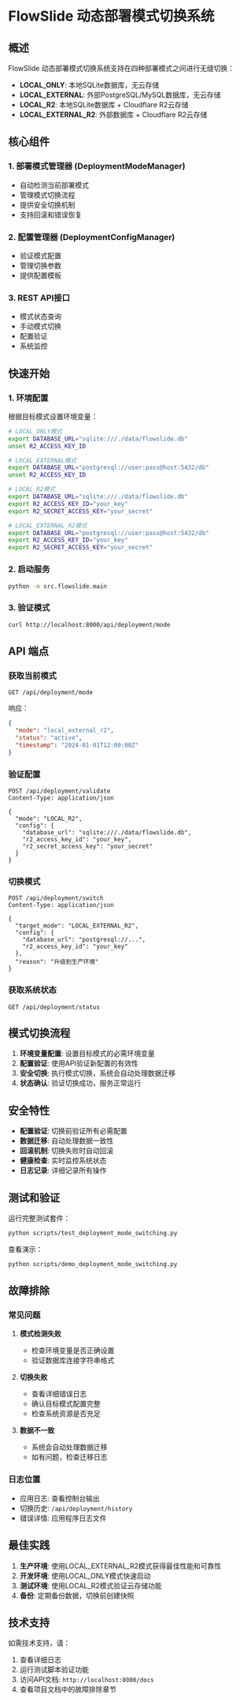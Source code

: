 # FlowSlide 动态部署模式切换系统

## 概述

FlowSlide 动态部署模式切换系统支持在四种部署模式之间进行无缝切换：

- **LOCAL_ONLY**: 本地SQLite数据库，无云存储
- **LOCAL_EXTERNAL**: 外部PostgreSQL/MySQL数据库，无云存储
- **LOCAL_R2**: 本地SQLite数据库 + Cloudflare R2云存储
- **LOCAL_EXTERNAL_R2**: 外部数据库 + Cloudflare R2云存储

## 核心组件

### 1. 部署模式管理器 (DeploymentModeManager)
- 自动检测当前部署模式
- 管理模式切换流程
- 提供安全切换机制
- 支持回滚和错误恢复

### 2. 配置管理器 (DeploymentConfigManager)
- 验证模式配置
- 管理切换参数
- 提供配置模板

### 3. REST API接口
- 模式状态查询
- 手动模式切换
- 配置验证
- 系统监控

## 快速开始

### 1. 环境配置

根据目标模式设置环境变量：

```bash
# LOCAL_ONLY模式
export DATABASE_URL="sqlite:///./data/flowslide.db"
unset R2_ACCESS_KEY_ID

# LOCAL_EXTERNAL模式
export DATABASE_URL="postgresql://user:pass@host:5432/db"
unset R2_ACCESS_KEY_ID

# LOCAL_R2模式
export DATABASE_URL="sqlite:///./data/flowslide.db"
export R2_ACCESS_KEY_ID="your_key"
export R2_SECRET_ACCESS_KEY="your_secret"

# LOCAL_EXTERNAL_R2模式
export DATABASE_URL="postgresql://user:pass@host:5432/db"
export R2_ACCESS_KEY_ID="your_key"
export R2_SECRET_ACCESS_KEY="your_secret"
```

### 2. 启动服务

```bash
python -m src.flowslide.main
```

### 3. 验证模式

```bash
curl http://localhost:8000/api/deployment/mode
```

## API 端点

### 获取当前模式
```http
GET /api/deployment/mode
```

响应：
```json
{
  "mode": "local_external_r2",
  "status": "active",
  "timestamp": "2024-01-01T12:00:00Z"
}
```

### 验证配置
```http
POST /api/deployment/validate
Content-Type: application/json

{
  "mode": "LOCAL_R2",
  "config": {
    "database_url": "sqlite:///./data/flowslide.db",
    "r2_access_key_id": "your_key",
    "r2_secret_access_key": "your_secret"
  }
}
```

### 切换模式
```http
POST /api/deployment/switch
Content-Type: application/json

{
  "target_mode": "LOCAL_EXTERNAL_R2",
  "config": {
    "database_url": "postgresql://...",
    "r2_access_key_id": "your_key"
  },
  "reason": "升级到生产环境"
}
```

### 获取系统状态
```http
GET /api/deployment/status
```

## 模式切换流程

1. **环境变量配置**: 设置目标模式的必需环境变量
2. **配置验证**: 使用API验证新配置的有效性
3. **安全切换**: 执行模式切换，系统会自动处理数据迁移
4. **状态确认**: 验证切换成功，服务正常运行

## 安全特性

- **配置验证**: 切换前验证所有必需配置
- **数据迁移**: 自动处理数据一致性
- **回滚机制**: 切换失败时自动回滚
- **健康检查**: 实时监控系统状态
- **日志记录**: 详细记录所有操作

## 测试和验证

运行完整测试套件：

```bash
python scripts/test_deployment_mode_switching.py
```

查看演示：

```bash
python scripts/demo_deployment_mode_switching.py
```

## 故障排除

### 常见问题

1. **模式检测失败**
   - 检查环境变量是否正确设置
   - 验证数据库连接字符串格式

2. **切换失败**
   - 查看详细错误日志
   - 确认目标模式配置完整
   - 检查系统资源是否充足

3. **数据不一致**
   - 系统会自动处理数据迁移
   - 如有问题，检查迁移日志

### 日志位置

- 应用日志: 查看控制台输出
- 切换历史: `/api/deployment/history`
- 错误详情: 应用程序日志文件

## 最佳实践

1. **生产环境**: 使用LOCAL_EXTERNAL_R2模式获得最佳性能和可靠性
2. **开发环境**: 使用LOCAL_ONLY模式快速启动
3. **测试环境**: 使用LOCAL_R2模式验证云存储功能
4. **备份**: 定期备份数据，切换前创建快照

## 技术支持

如需技术支持，请：
1. 查看详细日志
2. 运行测试脚本验证功能
3. 访问API文档: `http://localhost:8000/docs`
4. 查看项目文档中的故障排除章节

